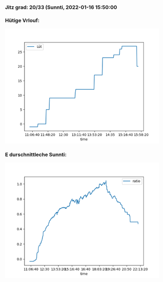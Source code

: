 ### Jitz grad: 20/33 (Sunnti, 2022-01-16 15:50:00

### Hütige Vrlouf:
![Graph](Today.png)

### E durschnittleche Sunnti:
![Graph](Sunnti.png)